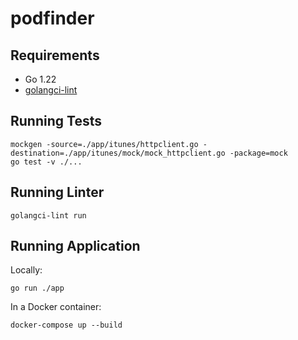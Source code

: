 # podfinder

## Requirements

- Go 1.22
- [golangci-lint](https://golangci-lint.run)

## Running Tests

```shell
mockgen -source=./app/itunes/httpclient.go -destination=./app/itunes/mock/mock_httpclient.go -package=mock
go test -v ./...
```

## Running Linter

```shell
golangci-lint run
```

## Running Application

Locally:
```shell
go run ./app
```

In a Docker container:

```shell
docker-compose up --build
```